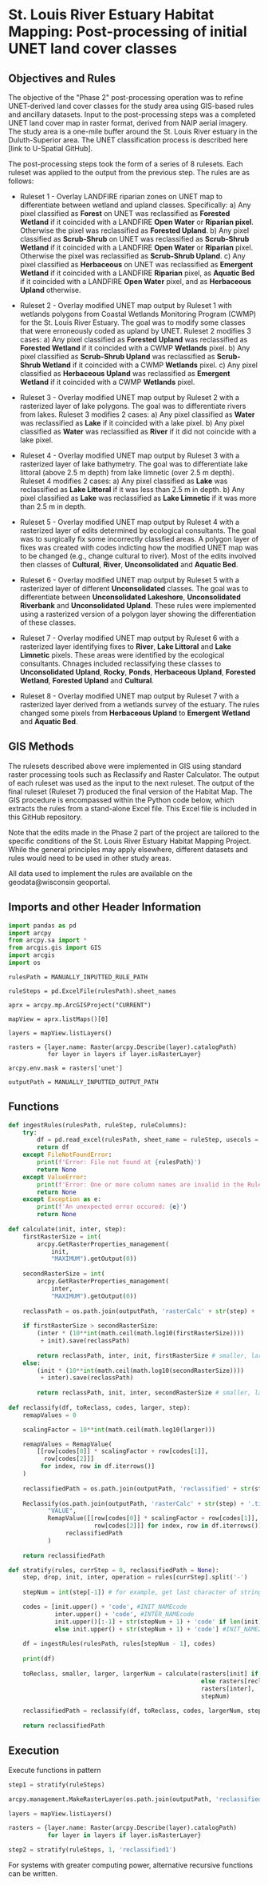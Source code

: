 # St. Louis River Estuary Habitat Mapping: Post-processing of initial UNET land cover classes

## Objectives and Rules

The objective of the "Phase 2" post-processing operation was to refine UNET-derived land cover classes for the study area using GIS-based rules and ancillary datasets. Input to the post-processing steps was a completed UNET land cover map in raster format, derived from NAIP aerial imagery. The study area is a one-mile buffer around the St. Louis River estuary in the Duluth-Superior area. The UNET classification process is described here [link to U-Spatial GitHub].

The post-processing steps took the form of a series of 8 rulesets. Each ruleset was applied to the output from the previous step. The rules are as follows:

- <span>Ruleset 1 - Overlay LANDFIRE riparian zones on UNET map to differentiate between wetland and upland classes. Specifically: a) Any pixel classified as **Forest** on UNET was reclassified as **Forested Wetland** if it coincided with a LANDFIRE **Open Water** or **Riparian pixel**. Otherwise the pixel was reclassified as **Forested Upland**. b) Any pixel classified as **Scrub-Shrub** on UNET was reclassified as **Scrub-Shrub Wetland** if it coincided with a LANDFIRE **Open Water** or **Riparian** pixel. Otherwise the pixel was reclassified as **Scrub-Shrub Upland**. c) Any pixel classified as **Herbaceous** on UNET was reclassified as **Emergent Wetland** if it coincided with a LANDFIRE **Riparian** pixel, as **Aquatic Bed** if it coincided with a LANDFIRE **Open Water** pixel, and as **Herbaceous Upland** otherwise.</span>

- <span>Ruleset 2 - Overlay modified UNET map output by Ruleset 1 with wetlands polygons from Coastal Wetlands Monitoring Program (CWMP) for the St. Louis River Estuary. The goal was to modify some classes that were erroneously coded as upland by UNET. Ruleset 2 modifies 3 cases: a) Any pixel classified as **Forested Upland** was reclassified as **Forested Wetland** if it coincided with a CWMP **Wetlands** pixel. b) Any pixel classified as **Scrub-Shrub Upland** was reclassified as **Scrub-Shrub Wetland** if it coincided with a CWMP **Wetlands** pixel. c) Any pixel classified as **Herbaceous Upland** was reclassified as **Emergent Wetland** if it coincided with a CWMP **Wetlands** pixel.</span>

- <span>Ruleset 3 - Overlay modified UNET map output by Ruleset 2 with a rasterized layer of lake polygons. The goal was to differentiate rivers from lakes. Ruleset 3 modifies 2 cases: a) Any pixel classified as **Water** was reclassified as **Lake** if it coincided with a lake pixel. b) Any pixel classified as **Water** was reclassified as **River** if it did not coincide with a lake pixel.</span>

- <span>Ruleset 4 - Overlay modified UNET map output by Ruleset 3 with a rasterized layer of lake bathymetry. The goal was to differentiate lake littoral (above 2.5 m depth) from lake limnetic (over 2.5 m depth). Ruleset 4 modifies 2 cases: a) Any pixel classified as **Lake** was reclassified as **Lake Littoral** if it was less than 2.5 m in depth. b) Any pixel classified as **Lake** was reclassified as **Lake Limnetic** if it was more than 2.5 m in depth.</span>

- <span>Ruleset 5 - Overlay modified UNET map output by Ruleset 4 with a rasterized layer of edits determined by ecological consultants. The goal was to surgically fix some incorrectly classfied areas. A polygon layer of fixes was created with codes indicting how the modified UNET map was to be changed (e.g., change cultural to river). Most of the edits involved then classes of **Cultural**, **River**, **Unconsolidated** and **Aquatic Bed**.</span>

- <span>Ruleset 6 - Overlay modified UNET map output by Ruleset 5 with a rasterized layer of different **Unconsolidated** classes. The goal was to differentiate between **Unconsolidated Lakeshore**, **Unconsolidated Riverbank** and **Unconsolidated Upland**. These rules were implemented using a rasterized version of a polygon layer showing the differentiation of these classes.</span>

- <span>Ruleset 7 - Overlay modified UNET map output by Ruleset 6 with a rasterized layer identifying fixes to **River**, **Lake Littoral** and **Lake Limnetic** pixels. These areas were identified by the ecological consultants. Chnages included reclassifying these classes to **Unconsolidated Upland**, **Rocky**, **Ponds**, **Herbaceous Upland**, **Forested Wetland**, **Forested Upland** and **Cultural**.</span>

- <span>Ruleset 8 - Overlay modified UNET map output by Ruleset 7 with a rasterized layer derived from a wetlands survey of the estuary. The rules changed some pixels from **Herbaceous Upland** to **Emergent Wetland** and **Aquatic Bed**.</span>

## GIS Methods

The rulesets described above were implemented in GIS using standard raster processing tools such as Reclassify and Raster Calculator. The output of each ruleset was used as the input to the next ruleset. The output of the final ruleset (Ruleset 7) produced the final version of the Habitat Map. The GIS procedure is encompassed within the Python code below, which extracts the rules from a stand-alone Excel file. This Excel file is included in this GitHub repository.

Note that the edits made in the Phase 2 part of the project are tailored to the specific conditions of the St. Louis River Estuary Habitat Mapping Project. While the general principles may apply elsewhere, different datasets and rules would need to be used in other study areas.

All data used to implement the rules are available on the geodata@wisconsin geoportal. 

## Imports and other Header Information
```python
import pandas as pd
import arcpy
from arcpy.sa import *
from arcgis.gis import GIS
import arcgis
import os
```

```
rulesPath = MANUALLY_INPUTTED_RULE_PATH

ruleSteps = pd.ExcelFile(rulesPath).sheet_names

aprx = arcpy.mp.ArcGISProject("CURRENT")

mapView = aprx.listMaps()[0]

layers = mapView.listLayers()

rasters = {layer.name: Raster(arcpy.Describe(layer).catalogPath) 
           for layer in layers if layer.isRasterLayer}

arcpy.env.mask = rasters['unet']

outputPath = MANUALLY_INPUTTED_OUTPUT_PATH
```
## Functions

```python
def ingestRules(rulesPath, ruleStep, ruleColumns):
    try:
        df = pd.read_excel(rulesPath, sheet_name = ruleStep, usecols = ruleColumns)
        return df
    except FileNotFoundError:
        print(f'Error: File not found at {rulesPath}')
        return None
    except ValueError:
        print(f'Error: One or more column names are invalid in the Rules file')
        return None
    except Exception as e:
        print(f'An unexpected error occured: {e}')
        return None
    
def calculate(init, inter, step):
    firstRasterSize = int(
        arcpy.GetRasterProperties_management(
            init, 
            "MAXIMUM").getOutput(0))
    
    secondRasterSize = int(
        arcpy.GetRasterProperties_management(
            inter, 
            "MAXIMUM").getOutput(0))
    
    reclassPath = os.path.join(outputPath, 'rasterCalc' + str(step) + '.tif')
    
    if firstRasterSize > secondRasterSize:
        (inter * (10**int(math.ceil(math.log10(firstRasterSize)))) 
         + init).save(reclassPath)
        
        return reclassPath, inter, init, firstRasterSize # smaller, larger
    else:
        (init * (10**int(math.ceil(math.log10(secondRasterSize)))) 
         + inter).save(reclassPath)
        
        return reclassPath, init, inter, secondRasterSize # smaller, larger
        
def reclassify(df, toReclass, codes, larger, step):
    remapValues = 0

    scalingFactor = 10**int(math.ceil(math.log10(larger)))

    remapValues = RemapValue(
        [[row[codes[0]] * scalingFactor + row[codes[1]], 
          row[codes[2]]] 
         for index, row in df.iterrows()]
    )
    
    reclassifiedPath = os.path.join(outputPath, 'reclassified' + str(step) + '.tif')
    
    Reclassify(os.path.join(outputPath, 'rasterCalc' + str(step) + '.tif'),
           "VALUE",
           RemapValue([[row[codes[0]] * scalingFactor + row[codes[1]], 
                        row[codes[2]]] for index, row in df.iterrows()])).save(
                reclassifiedPath
           )
    
    return reclassifiedPath

def stratify(rules, currStep = 0, reclassifiedPath = None):
    step, drop, init, inter, operation = rules[currStep].split('-')
    
    stepNum = int(step[-1]) # for example, get last character of string 'step1'

    codes = [init.upper() + 'code', #INIT_NAMEcode
             inter.upper() + 'code', #INTER_NAMEcode
             init.upper()[:-1] + str(stepNum + 1) + 'code' if len(init) == 5
             else init.upper() + str(stepNum + 1) + 'code'] #INIT_NAME2Acode or INIT_NAME2code
    
    df = ingestRules(rulesPath, rules[stepNum - 1], codes)
    
    print(df)
    
    toReclass, smaller, larger, largerNum = calculate(rasters[init] if currStep == 0
                                                      else rasters[reclassifiedPath], 
                                                      rasters[inter],
                                                      stepNum)
        
    reclassifiedPath = reclassify(df, toReclass, codes, largerNum, stepNum)
    
    return reclassifiedPath
```
## Execution
Execute functions in pattern
```python
step1 = stratify(ruleSteps)

arcpy.management.MakeRasterLayer(os.path.join(outputPath, 'reclassified1.tif'), 'reclassified1')

layers = mapView.listLayers()

rasters = {layer.name: Raster(arcpy.Describe(layer).catalogPath) 
           for layer in layers if layer.isRasterLayer}

step2 = stratify(ruleSteps, 1, 'reclassified1')
```
For systems with greater computing power, alternative recursive functions can be written.
